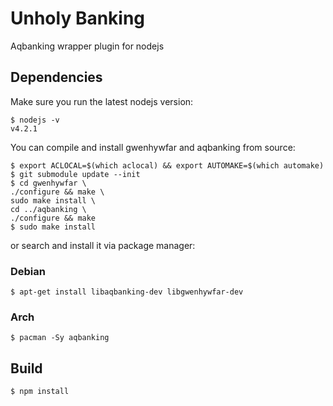 # Unholy Banking

Aqbanking wrapper plugin for nodejs

## Dependencies

Make sure you run the latest nodejs version:

    $ nodejs -v
    v4.2.1

You can compile and install gwenhywfar and aqbanking from source:

    $ export ACLOCAL=$(which aclocal) && export AUTOMAKE=$(which automake)
    $ git submodule update --init
    $ cd gwenhywfar \
    ./configure && make \
    sudo make install \
    cd ../aqbanking \
    ./configure && make
    $ sudo make install

or search and install it via package manager:

### Debian

    $ apt-get install libaqbanking-dev libgwenhywfar-dev

### Arch

    $ pacman -Sy aqbanking

## Build

    $ npm install

